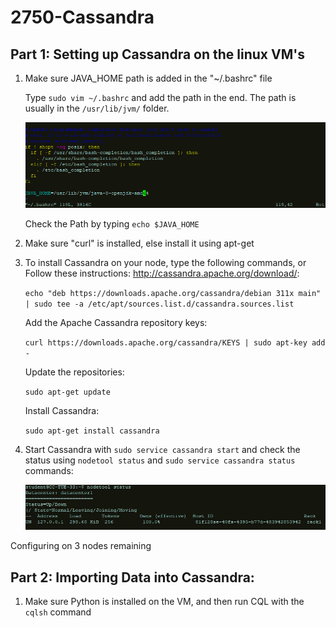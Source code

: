 # 2750-Cassandra

## Part 1: Setting up Cassandra on the linux VM's

1. Make sure JAVA_HOME path is added in the "~/.bashrc" file

	Type `sudo vim ~/.bashrc` and add the path in the end. The path is usually in the `/usr/lib/jvm/` folder.

	![alt text](https://github.com/nishchalnigam/2750-Cassandra/blob/master/Gallery/Bashrc%20file.PNG) 
  
	Check the Path by typing `echo $JAVA_HOME`

2. Make sure "curl" is installed, else install it using apt-get

3. To install Cassandra on your node, type the following commands, or Follow these instructions: http://cassandra.apache.org/download/:

	`echo "deb https://downloads.apache.org/cassandra/debian 311x main" | sudo tee -a /etc/apt/sources.list.d/cassandra.sources.list`

	Add the Apache Cassandra repository keys:
	
	`curl https://downloads.apache.org/cassandra/KEYS | sudo apt-key add -`

	Update the repositories:
	
	`sudo apt-get update`

	Install Cassandra:
	
	`sudo apt-get install cassandra`

4. Start Cassandra with `sudo service cassandra start` and check the status using `nodetool status` and `sudo service cassandra status` commands:

	![alt text](https://github.com/nishchalnigam/2750-Cassandra/blob/master/Gallery/Nodetool%20status.JPG) 

Configuring on 3 nodes remaining

## Part 2: Importing Data into Cassandra:

1. Make sure Python is installed on the VM, and then run CQL with the `cqlsh` command
